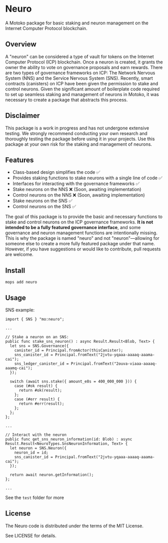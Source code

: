 # Neuro
A Motoko package for basic staking and neuron management on the Internet Computer Protocol blockchain.

## Overview
A "neuron" can be considered a type of vault for tokens on the Internet Computer Protocol (ICP) blockchain. Once a neuron is created, it grants the owner the ability to vote on governance proposals and earn rewards. There are two types of governance frameworks on ICP: The Network Nervous System (NNS) and the Service Nervous System (SNS). Recently, smart contracts (canisters) on ICP have been given the permission to stake and control neurons. Given the significant amount of boilerplate code required to set up seamless staking and management of neurons in Motoko, it was necessary to create a package that abstracts this process.

## Disclaimer
This package is a work in progress and has not undergone extensive testing. We strongly recommend conducting your own research and thoroughly testing the package before using it in your projects. Use this package at your own risk for the staking and management of neurons.

## Features

- Class-based design simplifies the code ✅
- Provides staking functions to stake neurons with a single line of code ✅
- Interfaces for interacting with the governance frameworks ✅
- Stake neurons on the NNS ❌ (Soon, awaiting implementation)
- Control neurons on the NNS ❌ (Soon, awaiting implementation)
- Stake neurons on the SNS ✅
- Control neurons on the SNS ✅

The goal of this package is to provide the basic and necessary functions to stake and control neurons on the ICP governance frameworks. **It is not intended to be a fully featured governance interface**, and some governance and neuron management functions are intentionally missing. This is why the package is named "neuro" and not "neuron"—allowing for someone else to create a more fully featured package under that name. However, if you have suggestions or would like to contribute, pull requests are welcome.
  
## Install
```
mops add neuro
```

## Usage

SNS example:

```motoko
import { SNS } "mo:neuro";

...

// Stake a neuron on an SNS:
public func stake_sns_neuron() : async Result.Result<Blob, Text> {
  let sns = SNS.Governance({
    canister_id = Principal.fromActor(thisCanister);
    sns_canister_id = Principal.fromText("2jvtu-yqaaa-aaaaq-aaama-cai");
    sns_ledger_canister_id = Principal.fromText("2ouva-viaaa-aaaaq-aaamq-cai");
  });

  switch (await sns.stake({ amount_e8s = 400_000_000 })) {
    case (#ok result) {
      return #ok(result);
    };
    case (#err result) {
      return #err(result);
    };
  };
};

...

// Interact with the neuron
public func get_sns_neuron_information(id: Blob) : async Result.Result<NeuroTypes.SnsNeuronInformation, Text> {
  let neuron = SNS.Neuron({
    neuron_id = id;
    sns_canister_id = Principal.fromText("2jvtu-yqaaa-aaaaq-aaama-cai");
  });

  return await neuron.getInformation();
};

...
```

See the `test` folder for more

## License

The Neuro code is distributed under the terms of the MIT License.

See LICENSE for details.
